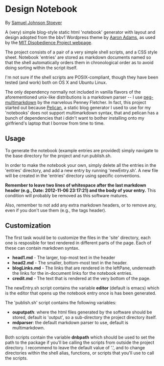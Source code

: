 # Design Notebook #

By [Samuel Johnson Stoever](http://github.com/sJohnsonStoever)

A (very) simple blog-style static html 'notebook' generator with layout and design adopted from the bbv1 Wordpress theme by [Aaron Adams](http://aaronadams.me/), as used by the [MIT Disobedience Project webpage](http://disobedience.mit.edu/).

The project consists of a pair of a very simple shell scripts, and a CSS style sheet. Notebook 'entries' are stored as markdown documents named so that the shell automatically orders them in chronological order as to avoid doing sorting within the script itself. 

I'm not sure if the shell scripts are POSIX-compliant, though they have been tested (and work) both on OS X and Ubuntu Linux. 

The only dependency normally not included in vanilla flavors of the aforementioned unix-like distributions is a markdown parser -- I use [peg-multimarkdown](http://github.com/fletcher/peg-multimarkdown) by the marvelous Penney Fletcher. In fact, this project started out because [Pelican](http://docs.getpelican.com/), a static blog generator I used to use for my 'notebooks' does not support multimarkdown syntax, that and pelican has a bunch of dependencies that i didn't want to bother installing onto my girlfriend's laptop that I borrow from time to time.

## Usage ##

To generate the notebook (example entries are provided) simply navigate to the base directory for the project and run publish.sh. 

In order to make the notebook your own, simply delete all the entries in the 'entries' directory, and add a new entry by running 'newEntry.sh'. A new file will be created in the 'entries' directory using specific conventions. 

**Remember to leave two lines of whitespace after the last markdown header (e.g., Date: 2012-11-06 23:17:21) and the body of your entry.** This condition will probably be removed as this software matures.

Also, remember to not add any extra markdown headers, or to remove any, even if you don't use them (e.g., the tags header).

## Customization ##

The first task would be to customize the files in the 'site' directory, each one is resposible for text rendered in different parts of the page. Each of these can contain markdown syntax.

* **head1.md** - The larger, top-most text in the header
* **head2.md** - The smaller, bottom-most text in the header.
* **blogLinks.md** - The links that are rendered in the leftPane, underneath the links for the in-document links for the notebook entries.
* **credit.md** - The text that is rendered at the very bottom of the page.

The newEntry.sh script contains the variable **editor** (default is emacs) which is the editor that opens up the notebook entry once is has been generated.

The 'publish.sh' script contains the following variables:

* **ouputpath**: where the html files generated by the software should be stored, default is 'output', so a sub-directory the project directory itself.
* **mdparser**: the default markdown parser to use, default is multimarkdown.

Both scripts contain the variable **dnbpath** which should be used to set the path to the package if you'll be calling the scripts from outside the project directory. I recommend to leave the default value of '.', and to change directories within the shell alias, functions, or scripts that you'll use to call the scripts. 

